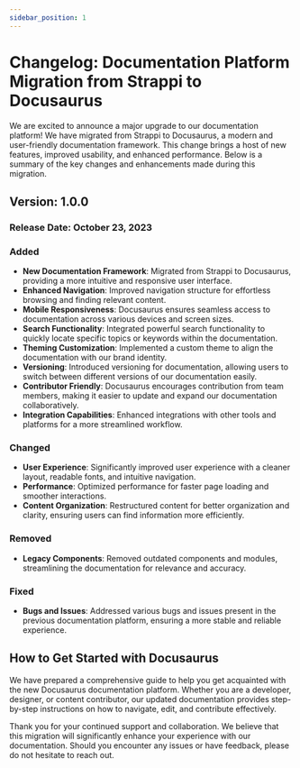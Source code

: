 ```yaml
---
sidebar_position: 1
---
```


# Changelog: Documentation Platform Migration from Strappi to Docusaurus

We are excited to announce a major upgrade to our documentation platform! We have migrated from Strappi to Docusaurus, a modern and user-friendly documentation framework. This change brings a host of new features, improved usability, and enhanced performance. Below is a summary of the key changes and enhancements made during this migration.

## Version: 1.0.0
### Release Date: October 23, 2023

### Added
- **New Documentation Framework**: Migrated from Strappi to Docusaurus, providing a more intuitive and responsive user interface.
- **Enhanced Navigation**: Improved navigation structure for effortless browsing and finding relevant content.
- **Mobile Responsiveness**: Docusaurus ensures seamless access to documentation across various devices and screen sizes.
- **Search Functionality**: Integrated powerful search functionality to quickly locate specific topics or keywords within the documentation.
- **Theming Customization**: Implemented a custom theme to align the documentation with our brand identity.
- **Versioning**: Introduced versioning for documentation, allowing users to switch between different versions of our documentation easily.
- **Contributor Friendly**: Docusaurus encourages contribution from team members, making it easier to update and expand our documentation collaboratively.
- **Integration Capabilities**: Enhanced integrations with other tools and platforms for a more streamlined workflow.

### Changed
- **User Experience**: Significantly improved user experience with a cleaner layout, readable fonts, and intuitive navigation.
- **Performance**: Optimized performance for faster page loading and smoother interactions.
- **Content Organization**: Restructured content for better organization and clarity, ensuring users can find information more efficiently.

### Removed
- **Legacy Components**: Removed outdated components and modules, streamlining the documentation for relevance and accuracy.

### Fixed
- **Bugs and Issues**: Addressed various bugs and issues present in the previous documentation platform, ensuring a more stable and reliable experience.

## How to Get Started with Docusaurus
We have prepared a comprehensive guide to help you get acquainted with the new Docusaurus documentation platform. Whether you are a developer, designer, or content contributor, our updated documentation provides step-by-step instructions on how to navigate, edit, and contribute effectively.

Thank you for your continued support and collaboration. We believe that this migration will significantly enhance your experience with our documentation. Should you encounter any issues or have feedback, please do not hesitate to reach out.